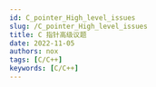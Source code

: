 ```yaml
---
id: C_pointer_High_level_issues
slug: /C_pointer_High_level_issues
title: C 指针高级议题
date: 2022-11-05
authors: nox
tags: [C/C++]
keywords: [C/C++]
---
```


<!-- truncate -->

